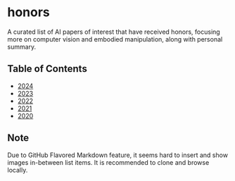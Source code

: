 # honors
A curated list of AI papers of interest that have received honors, focusing more on computer vision and embodied manipulation, along with personal summary.

## Table of Contents
* [2024](2024.md)
* [2023](2023.md)
* [2022](2022.md)
* [2021](2021.md)
* [2020](2020.md)

## Note
Due to GitHub Flavored Markdown feature, it seems hard to insert and show images in-between list items. It is recommended to clone and browse locally.
